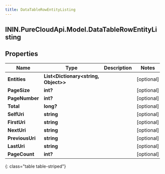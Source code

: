 ```yaml
---
title: DataTableRowEntityListing
---
```

## ININ.PureCloudApi.Model.DataTableRowEntityListing

## Properties

|Name | Type | Description | Notes|
|------------ | ------------- | ------------- | -------------|
| **Entities** | **List&lt;Dictionary&lt;string, Object&gt;&gt;** |  | [optional] |
| **PageSize** | **int?** |  | [optional] |
| **PageNumber** | **int?** |  | [optional] |
| **Total** | **long?** |  | [optional] |
| **SelfUri** | **string** |  | [optional] |
| **FirstUri** | **string** |  | [optional] |
| **NextUri** | **string** |  | [optional] |
| **PreviousUri** | **string** |  | [optional] |
| **LastUri** | **string** |  | [optional] |
| **PageCount** | **int?** |  | [optional] |
{: class="table table-striped"}


